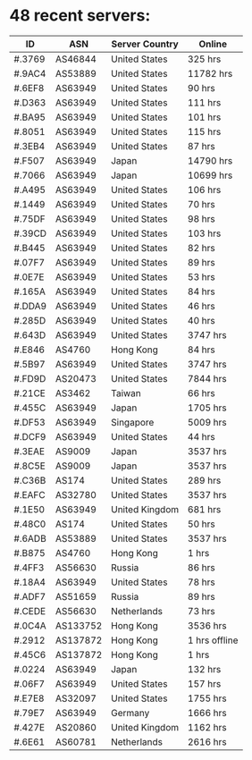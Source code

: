 # 48 recent servers:

| ID | ASN | Server Country | Online |
| ------ | ------ | ------ | ------ |
| #.3769 | AS46844 | United States | 325 hrs |
| #.9AC4 | AS53889 | United States | 11782 hrs |
| #.6EF8 | AS63949 | United States | 90 hrs |
| #.D363 | AS63949 | United States | 111 hrs |
| #.BA95 | AS63949 | United States | 101 hrs |
| #.8051 | AS63949 | United States | 115 hrs |
| #.3EB4 | AS63949 | United States | 87 hrs |
| #.F507 | AS63949 | Japan | 14790 hrs |
| #.7066 | AS63949 | Japan | 10699 hrs |
| #.A495 | AS63949 | United States | 106 hrs |
| #.1449 | AS63949 | United States | 70 hrs |
| #.75DF | AS63949 | United States | 98 hrs |
| #.39CD | AS63949 | United States | 103 hrs |
| #.B445 | AS63949 | United States | 82 hrs |
| #.07F7 | AS63949 | United States | 89 hrs |
| #.0E7E | AS63949 | United States | 53 hrs |
| #.165A | AS63949 | United States | 84 hrs |
| #.DDA9 | AS63949 | United States | 46 hrs |
| #.285D | AS63949 | United States | 40 hrs |
| #.643D | AS63949 | United States | 3747 hrs |
| #.E846 | AS4760 | Hong Kong | 84 hrs |
| #.5B97 | AS63949 | United States | 3747 hrs |
| #.FD9D | AS20473 | United States | 7844 hrs |
| #.21CE | AS3462 | Taiwan | 66 hrs |
| #.455C | AS63949 | Japan | 1705 hrs |
| #.DF53 | AS63949 | Singapore | 5009 hrs |
| #.DCF9 | AS63949 | United States | 44 hrs |
| #.3EAE | AS9009 | Japan | 3537 hrs |
| #.8C5E | AS9009 | Japan | 3537 hrs |
| #.C36B | AS174 | United States | 289 hrs |
| #.EAFC | AS32780 | United States | 3537 hrs |
| #.1E50 | AS63949 | United Kingdom | 681 hrs |
| #.48C0 | AS174 | United States | 50 hrs |
| #.6ADB | AS53889 | United States | 3537 hrs |
| #.B875 | AS4760 | Hong Kong | 1 hrs |
| #.4FF3 | AS56630 | Russia | 86 hrs |
| #.18A4 | AS63949 | United States | 78 hrs |
| #.ADF7 | AS51659 | Russia | 89 hrs |
| #.CEDE | AS56630 | Netherlands | 73 hrs |
| #.0C4A | AS133752 | Hong Kong | 3536 hrs |
| #.2912 | AS137872 | Hong Kong | 1 hrs offline |
| #.45C6 | AS137872 | Hong Kong | 1 hrs |
| #.0224 | AS63949 | Japan | 132 hrs |
| #.06F7 | AS63949 | United States | 157 hrs |
| #.E7E8 | AS32097 | United States | 1755 hrs |
| #.79E7 | AS63949 | Germany | 1666 hrs |
| #.427E | AS20860 | United Kingdom | 1162 hrs |
| #.6E61 | AS60781 | Netherlands | 2616 hrs |

